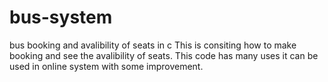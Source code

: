 # bus-system
bus booking and avalibility of seats in c
This is consiting how to make booking and see the avalibility of seats.
This code has many uses it can be used in online system with some improvement.
